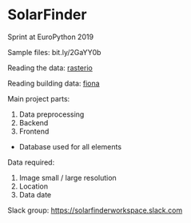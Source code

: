 # SolarFinder
Sprint at EuroPython 2019

Sample files:
bit.ly/2GaYY0b

Reading the data:
[rasterio](https://rasterio.readthedocs.io/en/stable/)

Reading building data:
[fiona](https://github.com/Toblerity/Fiona)

Main project parts:
1. Data preprocessing  
2. Backend  
3. Frontend  

+ Database used for all elements

Data required:  
1. Image small / large resolution  
2. Location  
3. Data date  

Slack group:
https://solarfinderworkspace.slack.com  
